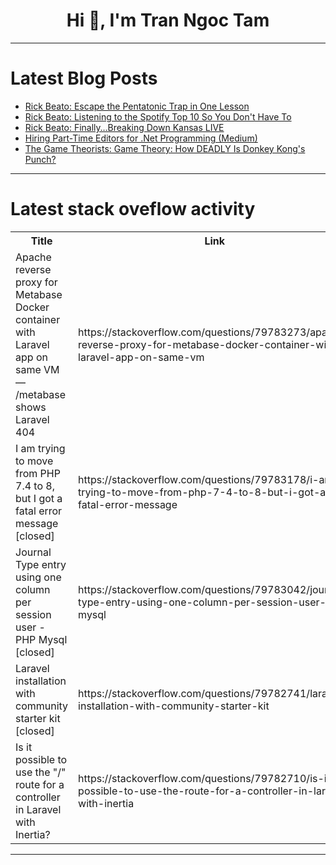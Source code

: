 <h1 align="center">Hi 👋, I'm Tran Ngoc Tam</h1>

---

# Latest Blog Posts 
<!-- BLOG-POST-LIST:START -->
- [Rick Beato: Escape the Pentatonic Trap in One Lesson](https://dev.to/music_youtube/rick-beato-escape-the-pentatonic-trap-in-one-lesson-2nh4)
- [Rick Beato: Listening to the Spotify Top 10 So You Don&#39;t Have To](https://dev.to/music_youtube/rick-beato-listening-to-the-spotify-top-10-so-you-dont-have-to-59in)
- [Rick Beato: Finally…Breaking Down Kansas LIVE](https://dev.to/music_youtube/rick-beato-finallybreaking-down-kansas-live-26pa)
- [Hiring Part-Time Editors for .Net Programming &lpar;Medium&rpar;](https://dev.to/ssukhpinder/hiring-part-time-editors-for-net-programming-medium-jo9)
- [The Game Theorists: Game Theory: How DEADLY Is Donkey Kong&#39;s Punch?](https://dev.to/gg_news/the-game-theorists-game-theory-how-deadly-is-donkey-kongs-punch-4fkb)
<!-- BLOG-POST-LIST:END -->

---

# Latest stack oveflow activity
<table>
  <tr><th>Title</th><th>Link</th></tr>
  <!-- STACKOVERFLOW:START --><tr><td>Apache reverse proxy for Metabase Docker container with Laravel app on same VM — /metabase shows Laravel 404</td><td>https://stackoverflow.com/questions/79783273/apache-reverse-proxy-for-metabase-docker-container-with-laravel-app-on-same-vm</td></tr><tr><td>I am trying to move from PHP 7.4 to 8, but I got a fatal error message [closed]</td><td>https://stackoverflow.com/questions/79783178/i-am-trying-to-move-from-php-7-4-to-8-but-i-got-a-fatal-error-message</td></tr><tr><td>Journal Type entry using one column per session user - PHP Mysql [closed]</td><td>https://stackoverflow.com/questions/79783042/journal-type-entry-using-one-column-per-session-user-php-mysql</td></tr><tr><td>Laravel installation with community starter kit [closed]</td><td>https://stackoverflow.com/questions/79782741/laravel-installation-with-community-starter-kit</td></tr><tr><td>Is it possible to use the &quot;/&quot; route for a controller in Laravel with Inertia?</td><td>https://stackoverflow.com/questions/79782710/is-it-possible-to-use-the-route-for-a-controller-in-laravel-with-inertia</td></tr><!-- STACKOVERFLOW:END -->
</table>

---


